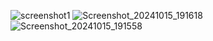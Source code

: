 ![screenshot1](https://github.com/user-attachments/assets/bcd331a8-9356-4941-a554-0b9ae8be37b7)
![Screenshot_20241015_191618](https://github.com/user-attachments/assets/6a6b01d0-3fe1-432f-ac70-4354acb1850a)
![Screenshot_20241015_191558](https://github.com/user-attachments/assets/9df183c1-d5c7-43aa-8f2e-7caaaca272ad)
